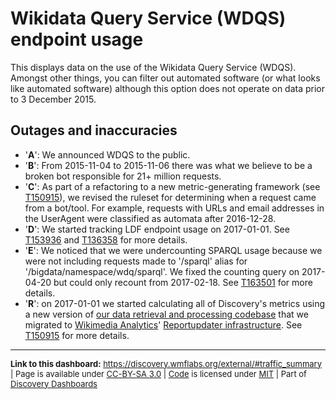 # Wikidata Query Service (WDQS) endpoint usage

This displays data on the use of the Wikidata Query Service (WDQS). Amongst other things, you can filter out automated software (or what looks like automated software) although this option does not operate on data prior to 3 December 2015.

## Outages and inaccuracies

* '__A__': We announced WDQS to the public.
* '__B__': From 2015-11-04 to 2015-11-06 there was what we believe to be a broken bot responsible for 21+ million requests.
* '__C__': As part of a refactoring to a new metric-generating framework (see [T150915](https://phabricator.wikimedia.org/T150915)), we revised the ruleset for determining when a request came from a bot/tool. For example, requests with URLs and email addresses in the UserAgent were classified as automata after 2016-12-28.
* '__D__': We started tracking LDF endpoint usage on 2017-01-01. See [T153936](https://phabricator.wikimedia.org/T153936) and [T136358](https://phabricator.wikimedia.org/T136358) for more details.
* '__E__': We noticed that we were undercounting SPARQL usage because we were not including requests made to '/sparql' alias for '/bigdata/namespace/wdq/sparql'. We fixed the counting query on 2017-04-20 but could only recount from 2017-02-18. See [T163501](https://phabricator.wikimedia.org/T163501) for more details.
* '__R__': on 2017-01-01 we started calculating all of Discovery's metrics using a new version of [our data retrieval and processing codebase](https://phabricator.wikimedia.org/diffusion/WDGO/) that we migrated to [Wikimedia Analytics](https://www.mediawiki.org/wiki/Analytics)' [Reportupdater infrastructure](https://wikitech.wikimedia.org/wiki/Analytics/Reportupdater). See [T150915](https://phabricator.wikimedia.org/T150915) for more details.

<hr style="border-color: gray;">

<p style="font-size: small;">
  <strong>Link to this dashboard:</strong> <a href="https://discovery.wmflabs.org/external/#traffic_summary">https://discovery.wmflabs.org/external/#traffic_summary</a>
  | Page is available under <a href="https://creativecommons.org/licenses/by-sa/3.0/" title="Creative Commons Attribution-ShareAlike License">CC-BY-SA 3.0</a>
  | <a href="https://gerrit.wikimedia.org/g/wikimedia/discovery/wonderbolt" title="External Traffic Dashboard source code repository">Code</a> is licensed under <a href="https://gerrit.wikimedia.org/r/plugins/gitiles/wikimedia/discovery/wonderbolt/+/refs/heads/master/LICENSE.md" title="MIT License">MIT</a>
  | Part of <a href="https://discovery.wmflabs.org/">Discovery Dashboards</a>
</p>
